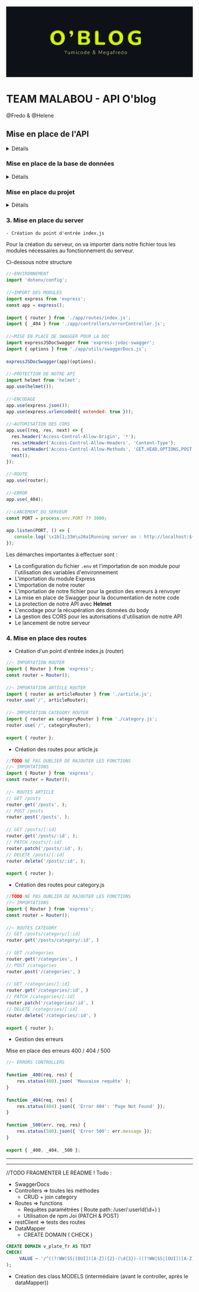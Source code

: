 ![title](images/Title.jpg)

# TEAM MALABOU - API O'blog

@Fredo & @Helene

## Mise en place de l'API

<details>
    <summary>Détails</summary>
<br>

### User stories

|        En tant que        |Je veux pouvoir |Dans le but de|
|----------------|-------------------------------|-----------------------------|
||--||--|
|Visiteur|   Accéder au site    |Visualiser le contenu du site            |
|Visiteur|   Accéder à un article    |Visualiser le contenu de l'article            |
||--||--|
|Utilisateur| Accéder à un article |Visualiser le contenu de l'article|
|Utilisateur|Créer un article | Rajouter un article à mon blog|
|Utilisateur|Modifier un article|Mettre à jour mon article|
|Utilisateur|Supprimer un article| detruire l'article|
||--||--|
|Utilisateur|Créer une catégorie | Rajouter une catégorie à mon blog|
|Utilisateur|Modifier une catégorie|Mettre à jour la catégorie|
|Utilisateur|Supprimer une catégorie| detruire la catégorie|

### MCD

Voici le *Modèle Conceptuel de Données*.

Structure des entités et associations faites avec [Mocodo](http://mocodo.wingi.net/)

```
BELONGS TO, 11 ARTICLE, 0N CATEGORY
CATEGORY: code_category, route, label

ARTICLE: code_article, category, slug, title, excerpt, content
:
```

![Mcd](./images/mcd.jpg)

Une catégorie peut contenir plusieurs articles mais un article ne possède qu'une catégorie.

### MLD

Ci-dessous le *Modèle Logique de Données*

```js
// Sous forme académique :
Category ( CodeCategory, Route, Label )
Article ( CodeArticle, Category, Slug, Title, Excerpt, Content, #CodeCategory )
BELONGS_TO ( CodeCategory, CodeArticle )
```

### MPD

Pour le *Modèle Physique de Données*, nous avons utilisé PgAdmin4 pour établir les liens entre nos tables.

![mpd](./images/MPD_oblog.jpg)

</details>

### Mise en place de la base de données

<details>
<summary>Détails</summary>
<br>

### Migrations avec l'outil Sqitch

Documentation Sqitch [ici](https://sqitch.org/docs/manual/sqitch/)

- Création d'un fichier init.sh
        - Configuration et création d'une BDD
        - Utilisation et démarrage de Sqitch

#### 1. Fichier d'initialisation (init.sh)

```sh
#~ Création d'un script via les commandes POSTGRES
export PGUSER=postgres

createuser -l -P oblog
# Reviens à faire : createuser --login --password --pwprompt oblog
  
createdb -O oblog oblog
# Reviens à faire : createdb --owner=oblog oblog

#* Initialiser Sqitch avec le moteur postgres
sqitch init oblog --engine pg

#* Création d'une version 1 pour la BDD
sqitch add oblog_v1 -n "01 - Créations des tables article / category"
```

Le fichier permet de créer l'utilisateur avec un mot de passe associé ainsi que sa base de données.

L'initialisation nous permettra de gérer chaque version de la migration.

Dossier migrations :

- deploy
  - oblog_v1.sql
- revert
  - oblog_v1.sql
- verify
  - oblog_v1.sql

Après initialisation :

![sqitch](./images/sqitch.jpg)

Et voici la base de données créée !

![pg](./images/oblog_DB.jpg)

Le script d'initialisation est lancée seulement et seulement si [Postgres](https://www.postgresql.org/) est bien installé sur l'hôte.

Le script peut être lancé grâce à la commande suivante :

```sh
# Commande Windows
sh ./init.sh

# Commande Linux
chmod +x ./init.sh
./init.sh
```

#### 2. Déploiement de la base de données

```sh
#* Export variables d'environnements
export PGUSER=oblog
export PGPASSWORD=oblog

#* Deploy Global :
sqitch deploy -d oblog oblog_v1
# sqitch deploy -d oblog oblog_v2
```

Le script deploy.sh permet de générer nos tables dans la BDD.

Le script se lance de la même manière que l'init.sh :

```sh
# Commande Windows
sh ./deploy.sh

# Commande Linux
chmod +x ./deploy.sh
./deploy.sh
```

Et voici le visuel des tables et de leurs relations :

![pgAdmin](./images/tables.JPG)

#### 3. Préparation d'un fichier import Ad Hoc

Importations ES6

```js
//~ IMPORTATION DOTENV
import 'dotenv/config';

//~ IMPORTATION DATA ---> utilisation de assert {type: "json"} (encore expérimental)
import articlesData from './posts.json' assert {type: "json"};
import categoriesData from './categories.json' assert {type: "json"};

//~ IMPORTATION DE PG CLIENT
import pg from 'pg';
const client = new pg.Client()
```

*Important* On ouvre la connexion à la BDD

```js
await client.connect(); 
```

On génères des boucles qui permettent d'insérer les données dans la BDD
*INSERT INTO ARTICLE*

```js
    
    //* Boucle pour le fichier posts.json
    for (const article of articlesData) {
        // console.log(article)
        // article représente les colonnes de articlesData
        const query = {
            text: `
            INSERT INTO "article"("${Object.keys(article)[0]}", "${Object.keys(article)[1]}", "${Object.keys(article)[2]}", "${Object.keys(article)[3]}","${Object.keys(article)[4]}")
            VALUES ($1, $2, $3, $4, $5);`,
            values: [`${article.category}`, `${article.slug}`,`${article.title}`,`${article.excerpt}`,`${article.content}`]
        };
        await client.query(query);
    } 
    
```

![import_AdHoc_Article](./images/importAdHoc_article.jpg)

```js

    //* Boucle pour le fichier categories.json
    for (let category of categoriesData) {
        // console.log(Object.keys(category)[1])
        // category représente les colonnes de categoriesData
            const query = {
                text: `
                INSERT INTO "category"("${Object.keys(category)[0]}", "${Object.keys(category)[1]}")
                VALUES ($1, $2);`,
                values: [`${category.route}`, `${category.label}`]
            };
            await client.query(query);
    }

```

*INSERT INTO CATEGORY*
![import_AdHoc_Category](./images/importAdHoc_category.jpg)

*Important* On ferme la connexion à la BDD

```js
await client.end(); 
```

</details>

### Mise en place du projet

<details>
<summary>Détails</summary>
<br>

### 1. Initialisation du projet

On initialise le projet avec

```sh
npm init
```

Et on installe toutes les dépendances

```sh
npm i express dotenv pg helmet joi express-jsdoc-swagger
```

Ainsi que les dépendances dev

```sh
npm i eslint jest --save-dev
```

Vérification dans le package.json

```js
  "dependencies": {
    "dotenv": "^16.0.1",
    "express": "^4.18.1",
    "express-jsdoc-swagger": "^1.6.8",
    "helmet": "^5.1.0",
    "joi": "^17.6.0",
    "pg": "^8.7.3"
  },
  "devDependencies": {
    "eslint": "^8.17.0",
    "jest": "^28.1.1"
  }
```

### 2. Structure des fichiers

Nous sommes partis sur une architecture Model Controller avec un Datamapper pour récupérer nos données de la base de données

![structure](./images/structure.jpg)

</details>

### 3. Mise en place du server

    - Création du point d'entrée index.js

Pour la création du serveur, on va importer dans notre fichier tous les modules nécessaires au fonctionnement du serveur.

Ci-dessous notre structure

```js
//~ENVIRONNEMENT
import 'dotenv/config';

//~IMPORT DES MODULES
import express from 'express';
const app = express();

import { router } from './app/routes/index.js';
import { _404 } from './app/controllers/errorController.js';

//~MISE EN PLACE DE SWAGGER POUR LA DOC
import expressJSDocSwagger from 'express-jsdoc-swagger';
import { options } from './app/utils/swaggerDocs.js';

expressJSDocSwagger(app)(options);

//~PROTECTION DE NOTRE API
import helmet from 'helmet';
app.use(helmet());

//~ENCODAGE
app.use(express.json());
app.use(express.urlencoded({ extended: true }));

//~AUTORISATION DES CORS
app.use((req, res, next) => {
  res.header('Access-Control-Allow-Origin', '*');
  res.setHeader('Access-Control-Allow-Headers', 'Content-Type');
  res.setHeader('Access-Control-Allow-Methods', 'GET,HEAD,OPTIONS,POST,PUT,PATCH,DELETE');
  next();
});

//~ROUTE
app.use(router);

//~ERROR
app.use(_404);

//~LANCEMENT DU SERVEUR
const PORT = process.env.PORT ?? 3000;

app.listen(PORT, () => {
   console.log(`\x1b[1;33m\u26a1Running server on : http://localhost:${PORT} \u26a1\x1b[0m`);
});
```

Les démarches importantes à effectuer sont :

- La configuration du fichier `.env` et l'importation de son module pour l'utilisation des variables d'environnement
- L'importation du module Express
- L'importation de notre router
- L'importation de notre fichier pour la gestion des erreurs à renvoyer
- La mise en place de Swagger pour la documentation de notre code
- La protection de notre API avec **Helmet**
- L'encodage pour la récupération des données du body
- La gestion des CORS pour les autorisations d'utilisation de notre API
- Le lancement de notre serveur

### 4. Mise en place des routes

- Création d'un point d'entrée index.js (router)

```js
//~ IMPORTATION ROUTER 
import { Router } from 'express';
const router = Router();

//~ IMPORTATION ARTICLE ROUTER
import { router as articleRouter } from './article.js';
router.use('/', articleRouter);

//~ IMPORTATION CATEGORY ROUTER
import { router as categoryRouter } from './category.js';
router.use('/', categoryRouter);

export { router };
```

- Création des routes pour article.js
  
```js
//TODO NE PAS OUBLIER DE RAJOUTER LES FONCTIONS
//~ IMPORTATIONS
import { Router } from 'express';
const router = Router();

//~ ROUTES ARTICLE
// GET /posts
router.get('/posts', );
// POST /posts
router.post('/posts', );

// GET /posts/[:id]
router.get('/posts/:id', );
// PATCH /posts/[:id]
router.patch('/posts/:id', );
// DELETE /posts/[:id]
router.delete('/posts/:id', );

export { router };
```

- Création des routes pour category.js

```js
//TODO NE PAS OUBLIER DE RAJOUTER LES FONCTIONS
//~ IMPORTATIONS
import { Router } from 'express';
const router = Router();

//~ ROUTES CATEGORY
// GET /posts/category/[:id]
router.get('/posts/category/:id', )

// GET /categories
router.get('/categories', )
// POST /categories
router.post('/categories', )

// GET /categories/[:id]
router.get('/categories/:id', )
// PATCH /categories/[:id]
router.patch('/categories/:id', )
// DELETE /categories/[:id]
router.delete('/categories/:id', )

export { router };
```

- Gestion des erreurs
  
Mise en place des erreurs 400 / 404 / 500

```js
//~ ERRORS CONTROLLERS

function _400(req, res) {
    res.status(400).json( 'Mauvaise requête' );
}

function _404(req, res) {
    res.status(404).json({ 'Error 404': 'Page Not Found' });
}

function _500(err, req, res) {
    res.status(500).json({ 'Error 500': err.message });
}

export { _400, _404, _500 };
```

---

---
//TODO FRAGMENTER LE README !
Todo :

- SwaggerDocs
- Controllers => toutes les méthodes
  - CRUD + join category
- Routes => functions
  - Requêtes paramétrées ( Route path: /user/:userId(\d+)  )
  - Utilisation de npm Joi (PATCH & POST)
- restClient => tests des routes
- DataMapper
  - CREATE DOMAIN ( CHECK )

```sql
CREATE DOMAIN v_plate_fr AS TEXT
CHECK(
     VALUE ~ '/^((?!WW|SS|[OUI])[A-Z]){2}-(\d{3})-((?!WW|SS|[OUI])[A-Z]){2}$/gm'
);
```

- Création des class MODELS (intermédiaire (avant le controller, après le dataMapper))
